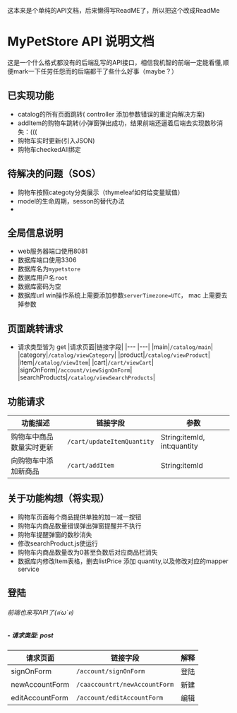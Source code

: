 这本来是个单纯的API文档，后来懒得写ReadME了，所以把这个改成ReadMe
# MyPetStore API 说明文档
这是一个什么格式都没有的后端乱写的API接口，相信我机智的前端一定能看懂,顺便mark一下任劳任怨而的后端都干了些什么好事（maybe？）
## 已实现功能
- catalog的所有页面跳转( controller 添加参数错误的重定向解决方案)
- addItem的购物车跳转(小弹窗弹出成功，结果前端还逼着后端去实现数秒消失：(((
- 购物车实时更新(引入JSON)
- 购物车checkedAll绑定

## 待解决的问题（SOS）
- 购物车按照categoty分类展示（thymeleaf如何给变量赋值）
- model的生命周期，sesson的替代办法
- 

## 全局信息说明
- web服务器端口使用8081
- 数据库端口使用3306
- 数据库名为`mypetstore`
- 数据库用户名`root`
- 数据库密码为空
- 数据库url win操作系统上需要添加参数`serverTimezone=UTC`， mac 上需要去掉参数


## 页面跳转请求

- 请求类型皆为 get
|请求页面|链接字段|
|--- |---|
|main|`/catalog/main`|
|category|`/catalog/viewCategory`|
|product|`/catalog/viewProduct`|
|item|`/catalog/viewItem`|
|cart|`/cart/viewCart`|
|signOnForm|`/account/viewSignOnForm`|
|searchProducts|`/catalog/viewSearchProducts`|
## 功能请求
|功能描述|链接字段|参数|
|---|---|---|
|购物车中商品数量实时更新|`/cart/updateItemQuantity`|String:itemId, int:quantity|
|向购物车中添加新商品|`/cart/addItem`|String:itemId|

## 关于功能构想（将实现）
- 购物车页面每个商品提供单独的加一减一按钮
- 购物车内商品数量错误弹出弹窗提醒并不执行
- 购物车提醒弹窗的数秒消失
- 修改searchProduct.js使运行
- 购物车内商品数量改为0甚至负数后对应商品栏消失
- 数据库内修改Item表格，删去listPrice 添加 quantity,以及修改对应的mapper service

## 登陆
###### 前端也来写API了(ฅ´ω`ฅ)
##### -  请求类型: post
|请求页面|链接字段|解释|
|---|---|---|
|signOnForm|`/account/signOnForm`|登陆|
|newAccountForm|`/caaccountrt/newAccountForm`|新建|
|editAccountForm|`/account/editAccountForm`|编辑|

